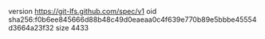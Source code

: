 version https://git-lfs.github.com/spec/v1
oid sha256:f0b6ee845666d88b48c49d0eaeaa0c4f639e770b89e5bbbe45554d3664a23f32
size 4433
